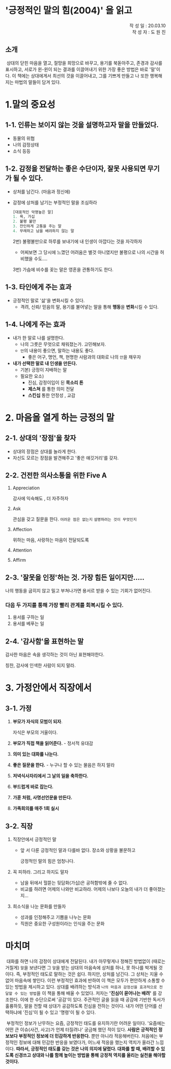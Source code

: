 # '긍정적인 말의 힘(2004)'  을 읽고

<div style="text-align: right">작 성 일 : 20.03.10</div>
<div style="text-align: right">작 성 자 : 도 원 진 </div>

## 소개

​	상대의 닫힌 마음을 열고, 절망을 희망으로 바꾸고, 용기를 북돋아주고, 존경과 감사를 표시하고, 서로가 윈-윈이 되는 결과를 이끌어내기 위한 가장 좋은 방법은 바로 '말'이다. 이 책에는 상대에게서 최선의 것을 이끌어내고, 그를 기쁘게 만들고 나 또한 행복해지는 마법의 말들이 담겨 있다. 

# 1.말의 중요성

## 1-1. 인류는 보이지 않는 것을 설명하고자 말을 만들었다.

- 동물의 위협
- 나의 감정상태
- 소식 등등

## 1-2. 감정을 전달하는 좋은 수단이자, **잘못 사용되면 무기가 될 수 있다.**

- 상처를 남긴다. (마음과 정신에)

- 감정에 상처를 남기는 부정적인 말을 조심하라

  ~~~sql
  [대표적인 악명높은 말]
  1. 욕, 가십 
  2. 불평 불만   
  3. 잔인하게 고통을 주는 말
  4. 무례하고 남을 배려하지 않는 말
  ~~~

  2번) 불평불만으로 하루를 보내기에 내 인생이 아깝다는 것을 자각하자

  - 어찌보면 그 당시에 느꼈던 어려움은 별것 아니였지만 불평으로 나의 시간을 허비했을 수도....

  3번) 가슴에 비수를 꽂는 말은 영혼을 관통하기도 한다.

  

## 1-3. 타인에게 주는 효과

- 긍정적인 말로 '삶'을 변화시킬 수 있다.
  - 격려, 신뢰/ 믿음의 말, 용기를 불어넣는 말을 통해 **행동**을 **변화**시킬 수 있다.

## 1-4. 나에게 주는 효과

- 내가 한 말로 나를 설명한다.
  - 나의 그릇은 무엇으로 채워졌는가. 고민해보자.
  - `안`의 내용이 좋으면, 말하는 내용도 좋다.
    - 좋은 어구, 명언, 책, 현명한 사람과의 대화로 나의 `안`을 채우자
- **내가 선택한 말로 내 인생을 만든다.**
  - 기본) 긍정이 지배하는 말
  - 필요한 요소)
    - 진심, 감정이입이 된 **목소리 톤**
    - **제스쳐** 를 통한 의미 전달
    - **스킨십** 통한 안정성 , 교감

# 2. 마음을 열게 하는 긍정의 말

## 2-1. 상대의 '장점'을 찾자

- 상대의 장점은 상대를 놀라게 한다.
-  자신도 모르는 장점을 발견해주고 '좋은 얘깃거리'를 갖자.

## 2-2. 건전한 의사소통을 위한 Five A

1. Appreciation

   감사에 익숙해도 , 더 자주하자

2. Ask

   관심을 갖고 질문을 한다. `어려운 점은 없는지` `설명하려는 것이 무엇인지`

3. Affection

   위하는 마음, 사랑하는 마음이 전달되도록

4. Attention

5. Affirm

## 2-3. '잘못을 인정'하는 것. 가장 힘든 일이지만.....

나의 행동을 굽히지 않고 밀고 부쳐나가면 용서르 받을 수 있는 기회가 없어진다.

### 다음 두 가지를 통해 가장 빨리 관계를 회복시킬 수 있다.

1. 용서를 구하는 일 
2. 용서를 베푸는 일

## 2-4. '감사함'을 표현하는 말

감사한 마음은 속을 생각하는 것이 아닌 표현해야한다.

칭찬, 감사에 인색한 사람이 되지 말라.

# 3. 가정안에서 직장에서

## 3-1. 가정

1. **부모가 자식의 모범이 되자**.

   자식은 부모의 거울이다.

2. **부모가 직접 책을 읽어준다.** - 정서적 유대감

3. **의미 있는 대화를 나눈다.**

4. **좋은 질문을 한다.** - 누구나 할 수 있는 물음은 하지 말라

5. **저녁식사자리에서 그 날의 일을 축하한다.**

6. **부드럽게 바로 잡는다.**

7. **가훈 처럼, 사명선언문을 만든다.**

8. **가족회의를 매주 1회 실시**

## 3-2. 직장

1. 직장안에서 긍정적인 말

   - 앞 서 다룬 긍정적인 말과 다를바 없다. 장소와 상황을 불문하고 

     긍정적인 말의 힘은 엄청나다.

2. 꼭 피하라. 그리고 하지도 말자

   - 남을 뒤에서 헐뜯는 뒷담화(가십)은 공허함밖에 줄 수 없다.
   - 비교를 하려면 어제의 나와만 비교하라. 어제의 나보다 오늘의 내가 더 좋아졌는지...

3. 희소식을 나눈 문화를 만들자

   - 성과를 인정해주고 기쁨을 나누는 문화
   - 직원은 중요한 구성원이라는 인식을 주는 문화

   

# 마치며

​	대화를 하면 나의 감정이 상대에게 전달된다. 내가 아무렇게나 정해진 방법없이 (때로는 거칠게) `말`을 보낸다면 그 `말`을 받는 상대의 마음속에 상처를 하나, 못 하나를 박게될 것이다. 즉, 부정적인 태도로 말하는 것은 쉽다. 하지만, 상처를 남긴다. 그 상처는 지울 수 없어 마음속에 쌓인다. 이런 부정적인 효과에 반하여 이 책은 모두가 편안하게 소통할 수 있는 방법을 제시하고 있다. 상대를 배려하는 방식과 `나의 마음과 감정선을 효과적으로 전달할 수 있는 방법`을 이 책을 통해 배울 수 있었다. 저자는 **'진심이 묻어나는 배려'** 를 강조한다. 이에 한 수단으로써 '공감'이 있다. 주관적인 글을 읽을 때 공감에 기반한 독서가 훌륭하듯, 말을 전할 때 상대가 공감하도록 진심을 전하는 것이다.  내가 어떤 단어를 선택하냐에 '진심'이 될 수 있고 '명령'이 될 수 있다. 

​	부정적인 정보가 난무하는 요즘, 긍정적인 태도를 유지하기란 어려운 일이다. '요즘에는 어떤 큰 이슈(사건, 사고)가 언제 터질려나' 궁금해 했던 적이 있다. **사람은 긍적적인 정보보다 부정적인 정보에 더 민감하게 반응한다.** 뿐만 아니라  적응해버린다. 처음에는 부정적인 정보에 대해 민감한 반응을 보였다가, 어느새 적응을 했는지 역치가 올라간 느낌이다. **따라서, 긍정적인 태도를 갖는 것은 나의 의지에 달렸다. 대화를 할 때, 배려할 수 있도록 신경쓰고 상대와 나를 함께 높이는 방법을 통해 긍정적 역치를 올리는 실천을 해야할 것이다.**